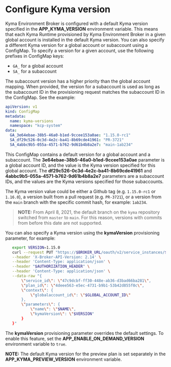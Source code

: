 # Configure Kyma version

Kyma Environment Broker is configured with a default Kyma version specified in the **APP_KYMA_VERSION** environment variable. This means that each Kyma Runtime provisioned by Kyma Environment Broker in a given global account is installed in the default Kyma version.
You can also specify a different Kyma version for a global account or subaccount using a ConfigMap. To specify a version for a given account, use the following prefixes in ConfigMap keys:
- `GA_` for a global account
- `SA_` for a subaccount

The subaccount version has a higher priority than the global account mapping. When provided, the version for a subaccount is used as long as the subaccount ID in the provisioning request matches the subaccount ID in the ConfigMap. See the example:

```yaml
apiVersion: v1
kind: ConfigMap
metadata:
  name: kyma-versions
  namespace: "kcp-system"
data:
  GA_3e64ebae-38b5-46a0-b1ed-9ccee153a0ae: "1.15.0-rc1"
  SA_df29c526-0c3d-4e2c-ba41-8b69cde41961: "PR-3721"
  SA_4abbc9b5-055a-4571-b762-9d61b4b8a2e7: "main-1ab234"
```

This ConfigMap contains a default version for a global account and a subaccount. The **3e64ebae-38b5-46a0-b1ed-9ccee153a0ae** parameter is a global account ID, and the value is the Kyma version specified for this global account. The **df29c526-0c3d-4e2c-ba41-8b69cde41961** and **4abbc9b5-055a-4571-b762-9d61b4b8a2e7** parameters are a subaccount IDs, and the values are the Kyma versions specified for those subaccounts.

The Kyma version value could be either a Github tag (e.g. `1.15.0-rc1` or `1.16.0`), a version built from a pull request (e.g. `PR-3721`), or a version from the `main` branch with the specific commit hash, for example: `1ab234`.

>**NOTE:** From April 8, 2021, the default branch on the `kyma` repository switched from `master` to `main`. For this reason, versions with commits from before this date are not supported.

You can also specify a Kyma version using the **kymaVersion** provisioning parameter, for example:

```bash
   export VERSION=1.15.0
   curl --request PUT "https://$BROKER_URL/oauth/v2/service_instances/$INSTANCE_ID?accepts_incomplete=true" \
   --header 'X-Broker-API-Version: 2.14' \
   --header 'Content-Type: application/json' \
   --header "$AUTHORIZATION_HEADER" \
   --header 'Content-Type: application/json' \
   --data-raw "{
       \"service_id\": \"47c9dcbf-ff30-448e-ab36-d3bad66ba281\",
       \"plan_id\": \"4deee563-e5ec-4731-b9b1-53b42d855f0c\",
       \"context\": {
           \"globalaccount_id\": \"$GLOBAL_ACCOUNT_ID\"
       },
       \"parameters\": {
           \"name\": \"$NAME\",
           \"kymaVersion\": \"$VERSION"
       }
   }"
```

The **kymaVersion** provisioning parameter overrides the default settings.
To enable this feature, set the **APP_ENABLE_ON_DEMAND_VERSION** environment variable to `true`.

**NOTE:** The default Kyma version for the preview plan is set separately in the **APP_KYMA_PREVIEW_VERSION** environment variable.
